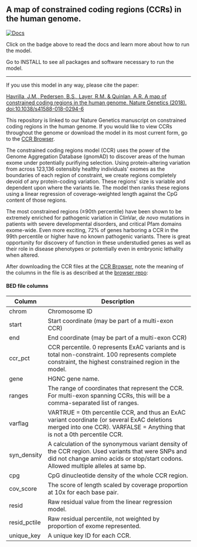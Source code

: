 A map of constrained coding regions (CCRs) in the human genome.
-------------
[![Docs](https://img.shields.io/badge/docs-latest-blue.svg?style=for-the-badge)](https://quinlan-lab.github.io/ccr/)

Click on the badge above to read the docs and learn more about how to run the model.

Go to INSTALL to see all packages and software necessary to run the model.
 
--------------

If you use this model in any way, please cite the paper:

[Havrilla, J.M., Pedersen, B.S., Layer, R.M. & Quinlan, A.R. A map of constrained coding regions in the human genome. Nature Genetics (2018). doi:10.1038/s41588-018-0294-6](https://www.nature.com/articles/s41588-018-0294-6)

This repository is linked to our Nature Genetics manuscript on constrained coding regions in the human genome. If you would like to view CCRs throughout the genome or download the model in its most current form, go to the [CCR Browser](https://rebrand.ly/ccrregions).

The constrained coding regions model (CCR) uses the power of the Genome Aggregation Database (gnomAD) to discover areas of the human exome under potentially purifiying selection.  Using protein-altering variation from across 123,136 ostensibly healthy individuals' exomes as the boundaries of each region of constraint, we create regions completely devoid of any protein-coding variation. These regions' size is variable and dependent upon where the variants lie. The model then ranks these regions using a linear regression of coverage-weighted length against the CpG content of those regions.

The most constrained regions (&ge;90th percentile) have been shown to be extremely enriched for pathogenic variation in ClinVar, _de novo_ mutations in patients with severe developmental disorders, and critical Pfam domains exome-wide.  Even more exciting, 72% of genes harboring a CCR in the 99th percentile or higher have no known pathogenic variants.  There is great opportunity for discovery of function in these understudied genes as well as their role in disease phenotypes or potentially even in embryonic lethality when altered.

After downloading the CCR files at the [CCR Browser](https://rebrand.ly/ccrregions), note the meaning of the columns in the file is as described at the [browser repo](https://github.com/quinlan-lab/ccrhtml):

#### BED file columns
Column              | Description |
--------            | ----------- |
chrom               | Chromosome ID  
start               | Start coordinate (may be part of a multi-exon CCR)
end                 | End coordinate (may be part of a multi-exon CCR)
ccr_pct             | CCR percentile.  0 represents ExAC variants and is total non-constraint.  100 represents complete constraint, the highest constrained region in the model. 
gene                | HGNC gene name.
ranges              | The range of coordinates that represent the CCR.  For multi-exon spanning CCRs, this will be a comma-separated list of ranges.
varflag             | VARTRUE = 0th percentile CCR, and thus an ExAC variant coordinate (or several ExAC deletions merged into one CCR).  VARFALSE = Anything that is not a 0th percentile CCR. 
syn_density         | A calculation of the synonymous variant density of the CCR region.  Used variants that were SNPs and did not change amino acids or stop/start codons.  Allowed multiple alleles at same bp.
cpg                 | CpG dinucleotide density of the whole CCR region. 
cov_score           | The score of length scaled by coverage proportion at 10x for each base pair.  
resid               | Raw residual value from the linear regression model. 
resid_pctile        | Raw residual percentile, not weighted by proportion of exome represented.
unique_key          | A unique key ID for each CCR.
